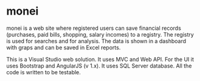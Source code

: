 # monei

monei is a web site where registered users can save financial records (purchases, paid bills, shopping, salary incomes) to a registry.
The registry is used for searches and for analysis.
The data is shown in a dashboard with graps and can be saved in Excel reports.

This is a Visual Studio web solution.
It uses MVC and Web API.
For the UI it uses Bootstrap and AngularJS (v 1.x).
It uses SQL Server database.
All the code is written to be testable.
